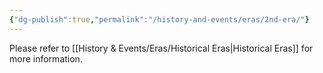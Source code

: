 ```yaml
---
{"dg-publish":true,"permalink":"/history-and-events/eras/2nd-era/"}
---
```


Please refer to [[History & Events/Eras/Historical Eras\|Historical Eras]] for more information. 